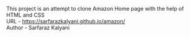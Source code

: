 This project is an attempt to clone Amazon Home page with the help of HTML and CSS
<br>
URL - https://sarfarazkalyani.github.io/amazon/
<br>
Author - Sarfaraz Kalyani
